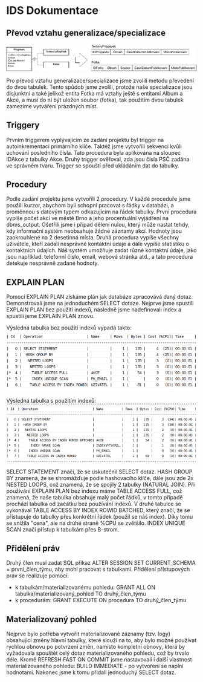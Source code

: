 # IDS Dokumentace

## Převod vztahu generalizace/specializace

![prevod vztahu](erd_social.png)

Pro převod vztahu generalizace/specializace jsme zvolili metodu převedení do dvou tabulek. Tento spůdob jsme zvolili, protože naše specializace jsou disjunktní a také jelikož entita Fotka má vztahy ještě s entitami Album a Akce, a musí do ní být uložen soubor (fotka), tak použitím dvou tabulek zamezíme vytváření prázdných míst.

## Triggery
Prvním triggerem vyplývajícím ze zadání projektu byl trigger na autoinkrementaci primárního klíče. Taktéž jsme vytvořili sekvenci kvůli uchování posledního čísla. Tato procedura byla aplikována na sloupec IDAkce z tabulky Akce.
Druhý trigger ověřoval, zda jsou čísla PSČ zadána ve správném tvaru. Trigger se spouští před ukládáním dat do tabulky.

## Procedury
Podle zadání projektu jsme vytvořili 2 procedury. V každé proceduře jsme použili kurzor, abychom byli schopní pracovat s řádky v databázi, a proměnnou s datovým typem odkazujícím na řádek tabulky.
První procedura vypíše počet akcí ve městě Brno a jeho procentuální vyjádření na dbms_output. Ošetřili jsme i případ dělení nulou, který může nastat tehdy, kdy informační systém neobsahuje žádné záznamy akcí. Hodnoty jsou zaokrouhlené na 2 desetinná místa.
Druhá procedura vypíše všechny uživatele, kteří zadali nesprávné kontaktní údaje a dále vypíše statistiku o kontaktních údajích. Náš systém umožňuje zadat různé kontaktní údaje, jako jsou například: telefonní číslo, email, webová stránka atd., a tato procedura detekuje nesprávně zadané hodnoty.

## EXPLAIN PLAN
Pomocí EXPLAIN PLAN získáme plán jak databáze zpracovává daný dotaz. Demonstrovali jsme na jednoduchém SELECT dotaze. Nejprve jsme spustili EXPLAIN PLAN bez použití indexů, následně jsme nadefinovali index a spustili jsme EXPLAIN PLAN znovu.

Výsledná tabulka bez použití indexů vypadá takto:
![before](before.png)

Výsledná tabulka s použitím indexů:
![after](after.png)

SELECT STATEMENT značí, že se uskutečnil SELECT dotaz. HASH GROUP BY znamená, že se shromážďuje podle hashovacího klíče, dále jsou zde 2x NESTED LOOPS, což znamená, že se spojily 2 tabulky (NATURAL JOIN).
Při používání EXPLAIN PLAN bez indexu máme TABLE ACCESS FULL, což znamená, že naše tabulka obsahuje malý počet řádků, v tomto případě prochází tabulka od začátku bez používání indexů.
V druhé tabulce se vykonával TABLE ACCESS BY INDEX ROWID BATCHED, který značí, že se přistupuje do tabulky přes konkrétní řádek (použil se náš index).
Díky tomu se snížila "cena", ale na druhé straně %CPU se zvětšilo. INDEX UNIQUE SCAN značí přístup k tabulkám přes B-strom.

## Přidělení práv
Druhý člen musí zadat SQL příkaz ALTER SESSION SET CURRENT_SCHEMA = první_člen_týmu, aby mohl pracovat s tabulkami.
Přidělení přístupových práv se realizuje pomocí:
* k tabulkám/materializovanému pohledu:  GRANT ALL ON tabulka/materializovaný_pohled TO druhý_člen_týmu
* k procedurám:                          GRANT EXECUTE ON procedura TO druhý_člen_týmu

## Materializovaný pohled
Nejprve bylo potřeba vytvořit materializované záznamy (tzv. logy) obsahující změny hlavní tabulky, které slouží na to, aby bylo možné používat rychlou obnovu po potvrzení změn, namísto kompletní obnovy, která by vyžadovala spouštět celý dotaz materializovaného pohledu, což by trvalo déle.
Kromě REFRESH FAST ON COMMIT jsme nastavovali i další vlastnost materializovaného pohledu: BUILD IMMEDIATE - po vytvoření se naplní hodnotami. Nakonec jsme k tomu přidali jednoduchý SELECT dotaz.
